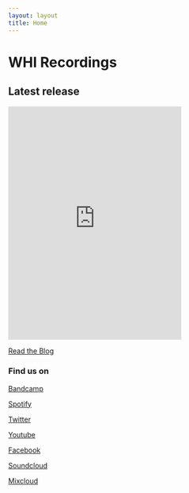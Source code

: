 ```yaml
---
layout: layout
title: Home
---
```

<h1 class="hidden">WHI Recordings</h1>

## Latest release

<iframe style="border: 0; width: 350px; height: 470px;" src="https://bandcamp.com/EmbeddedPlayer/album=572998409/size=large/bgcol=ffffff/linkcol=0687f5/tracklist=false/transparent=true/" seamless><a href="https://whirecordings.bandcamp.com/album/the-closed-circuit">The Closed Circuit by Secret Nuclear</a></iframe>

[Read the Blog](blog/)

### Find us on

[Bandcamp](https://whirecordings.bandcamp.com/)

[Spotify](https://open.spotify.com/playlist/3IhcydJxyF9mSN9dToeipk)

[Twitter](https://twitter.com/whirecordings)

[Youtube](https://youtube.com/whirecordings)

[Facebook](https://facebook.com/whirecordings)

[Soundcloud](https://soundcloud.com/whirecordings)

[Mixcloud](https://www.mixcloud.com/whirecordings)
